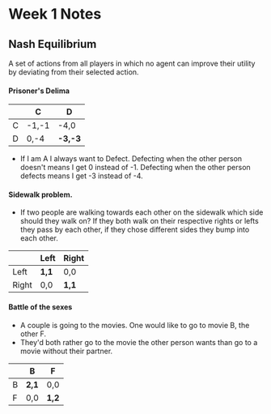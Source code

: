 # Week 1 Notes

## Nash Equilibrium
A set of actions from all players in which no agent can improve their utility by deviating from their selected action.
#### Prisoner's Delima

| | C | D |
| --- | --- | --- |
| C |-1,-1 | -4,0 |
| D | 0,-4 | **-3,-3** |
- If I am A I always want to Defect. Defecting when the other person doesn't means I get 0 instead of -1. Defecting when the other person defects means I get -3 instead of -4.

#### Sidewalk problem. 
- If two people are walking towards each other on the sidewalk which side should they walk on? If they both walk on their respective rights or lefts they pass by each other, if they chose different sides they bump into each other.

| | Left | Right |
|--|--|--|
| Left  | **1,1** | 0,0 |
| Right | 0,0 | **1,1** |

#### Battle of the sexes
- A couple is going to the movies. One would like to go to movie B, the other F.
- They'd both rather go to the movie the other person wants than go to a movie without their partner.

| | B | F |
|--|--|--|
| B  | **2,1** | 0,0 |
| F | 0,0 | **1,2** |

<!--stackedit_data:
eyJoaXN0b3J5IjpbLTgzMzU1OTk1NSwtMTY0MzM0NTY1OSwyMT
EwNDA3MDQ1XX0=
-->